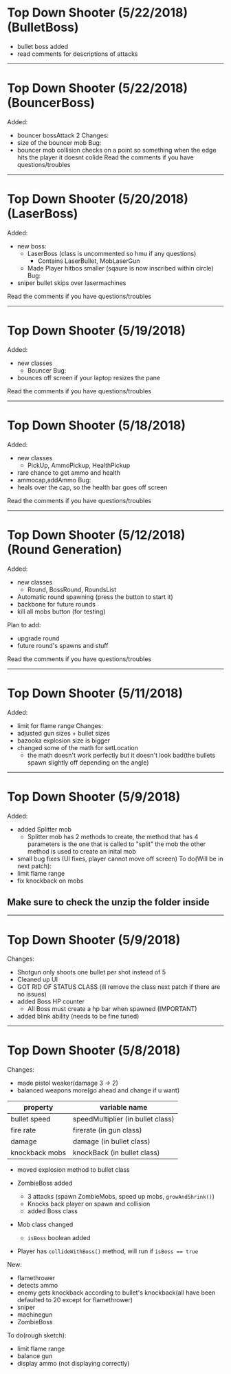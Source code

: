 # Top Down Shooter (5/22/2018) (BulletBoss)
- bullet boss added
- read comments for descriptions of attacks
********************************************************************************

# Top Down Shooter (5/22/2018) (BouncerBoss)
Added: 
- bouncer bossAttack 2
Changes:
- size of the bouncer mob
Bug: 
- bouncer mob collision checks on a point so something when the edge hits the player it doesnt colide
Read the comments if you have questions/troubles
********************************************************************************
# Top Down Shooter (5/20/2018) (LaserBoss)
Added: 
- new boss:
  - LaserBoss (class is uncommented so hmu if any questions)
    - Contains LaserBullet, MobLaserGun
  - Made Player hitbos smaller (sqaure is now inscribed within circle)
Bug: 
- sniper bullet skips over lasermachines

Read the comments if you have questions/troubles
********************************************************************************
# Top Down Shooter (5/19/2018) 
Added: 
- new classes
  - Bouncer
Bug: 
- bounces off screen if your laptop resizes the pane

Read the comments if you have questions/troubles
********************************************************************************
# Top Down Shooter (5/18/2018) 
Added: 
- new classes
  - PickUp, AmmoPickup, HealthPickup
- rare chance to get ammo and health
- ammocap,addAmmo
Bug: 
- heals over the cap, so the health bar goes off screen

Read the comments if you have questions/troubles
********************************************************************************
# Top Down Shooter (5/12/2018) (Round Generation)
Added: 
- new classes
  - Round, BossRound, RoundsList
- Automatic round spawning (press the button to start it)
- backbone for future rounds
- kill all mobs button (for testing)

Plan to add:
- upgrade round
- future round's spawns and stuff

Read the comments if you have questions/troubles
********************************************************************************

# Top Down Shooter (5/11/2018)
Added:
- limit for flame range
Changes:
- adjusted gun sizes + bullet sizes
- bazooka explosion size is bigger
- changed some of the math for setLocation
	- the math doesn't work perfectly but it doesn't look bad(the bullets spawn slightly off depending on the angle)
********************************************************************************

# Top Down Shooter (5/9/2018)
Added:
- added Splitter mob
  - Splitter mob has 2 methods to create, the method that has 4 parameters is the one that is called to "split" the mob the other method is used to create an inital mob
- small bug fixes (UI fixes, player cannot move off screen)
To do(Will be in next patch):
- limit flame range
- fix knockback on mobs

## Make sure to check the unzip the folder inside
********************************************************************************

# Top Down Shooter (5/9/2018)
Changes:
- Shotgun only shoots one bullet per shot instead of 5
- Cleaned up UI
- GOT RID OF STATUS CLASS (ill remove the class next patch if there are no issues)
- added Boss HP counter
  - All Boss must create a hp bar when spawned (IMPORTANT)
- added blink ability (needs to be fine tuned)
********************************************************************************

# Top Down Shooter (5/8/2018)
Changes:
- made pistol weaker(damage 3 -> 2)
- balanced weapons more(go ahead and change if u want)

property | variable name
--- | ---
bullet speed | speedMultiplier (in bullet class)
fire rate | firerate (in gun class)
damage | damage (in bullet class)
knockback mobs | knockBack (in bullet class)

- moved explosion method to bullet class

- ZombieBoss added
  - 3 attacks (spawn ZombieMobs, speed up mobs, ```growAndShrink()```)
  - Knocks back player on spawn and collision
  - added Boss class
- Mob class changed
  - ```isBoss``` boolean added
- Player has ```collideWithBoss()``` method, will run if ```isBoss == true```
  
New:
- flamethrower
- detects ammo
- enemy gets knockback according to bullet's knockback(all have been defaulted to 20 except for flamethrower)
- sniper
- machinegun
- ZombieBoss

To do(rough sketch):
- limit flame range
- balance gun
- display ammo (not displaying correctly)

